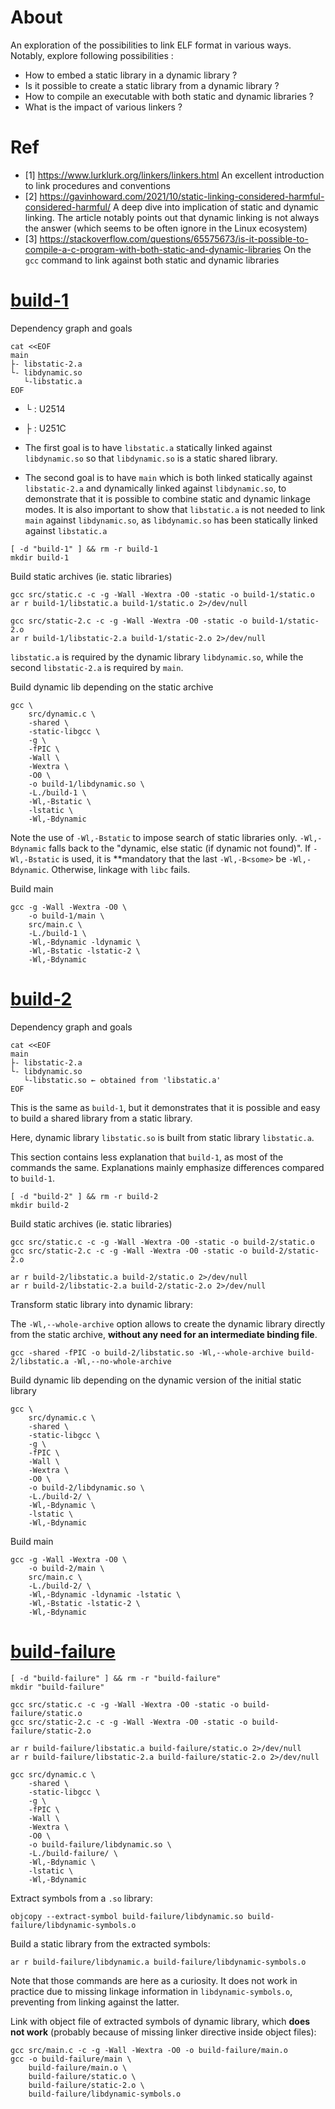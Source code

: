 # About

An exploration of the possibilities to link ELF format in various ways.
Notably, explore following possibilities :

- How to embed a static library in a dynamic library ?
- Is it possible to create a static library from a dynamic library ?
- How to compile an executable with both static and dynamic libraries ?
- What is the impact of various linkers ?

# Ref

- [1] https://www.lurklurk.org/linkers/linkers.html
  An excellent introduction to link procedures and conventions
- [2] https://gavinhoward.com/2021/10/static-linking-considered-harmful-considered-harmful/
  A deep dive into implication of static and dynamic linking. The article
  notably points out that dynamic linking is not always the answer (which seems
  to be often ignore in the Linux ecosystem)
- [3] https://stackoverflow.com/questions/65575673/is-it-possible-to-compile-a-c-program-with-both-static-and-dynamic-libraries
  On the `gcc` command to link against both static and dynamic libraries


# [build-1]()

Dependency graph and goals


```
cat <<EOF
main
├- libstatic-2.a
└- libdynamic.so
   └-libstatic.a
EOF
```
- └ : <C-v>U2514<C-v>
- ├ : <C-v>U251C<C-v>

- The first goal is to have `libstatic.a` statically linked against
  `libdynamic.so` so that `libdynamic.so` is a static shared library.
- The second goal is to have `main` which is both linked statically against
  `libstatic-2.a` and dynamically linked against `libdynamic.so`, to demonstrate
  that it is possible to combine static and dynamic linkage modes. It is also
  important to show that `libstatic.a` is not needed to link `main` against
  `libdynamic.so`, as `libdynamic.so` has been statically linked against
  `libstatic.a`

```
[ -d "build-1" ] && rm -r build-1
mkdir build-1
```

Build static archives (ie. static libraries)

```
gcc src/static.c -c -g -Wall -Wextra -O0 -static -o build-1/static.o
ar r build-1/libstatic.a build-1/static.o 2>/dev/null
```

```
gcc src/static-2.c -c -g -Wall -Wextra -O0 -static -o build-1/static-2.o
ar r build-1/libstatic-2.a build-1/static-2.o 2>/dev/null
```

`libstatic.a` is required by the dynamic library `libdynamic.so`, while the
second `libstatic-2.a` is required by `main`.

Build dynamic lib depending on the static archive

```
gcc \
    src/dynamic.c \
    -shared \
    -static-libgcc \
    -g \
    -fPIC \
    -Wall \
    -Wextra \
    -O0 \
    -o build-1/libdynamic.so \
    -L./build-1 \
    -Wl,-Bstatic \
    -lstatic \
    -Wl,-Bdynamic
```

Note the use of `-Wl,-Bstatic` to impose search of static libraries only.
`-Wl,-Bdynamic` falls back to the "dynamic, else static (if dynamic not found)". If `-Wl,-Bstatic`
is used, it is **mandatory that the last `-Wl,-B<some>` be `-Wl,-Bdynamic`.
Otherwise, linkage with `libc` fails.

Build main

```
gcc -g -Wall -Wextra -O0 \
    -o build-1/main \
    src/main.c \
    -L./build-1 \
    -Wl,-Bdynamic -ldynamic \
    -Wl,-Bstatic -lstatic-2 \
    -Wl,-Bdynamic
```

# [build-2]()

Dependency graph and goals

```
cat <<EOF
main
├- libstatic-2.a
└- libdynamic.so
   └-libstatic.so ← obtained from 'libstatic.a'
EOF
```

This is the same as `build-1`, but it demonstrates that it is possible and easy
to build a shared library from a static library.

Here, dynamic library `libstatic.so` is built from static library
`libstatic.a`.

This section contains less explanation that `build-1`, as most of the
commands the same. Explanations mainly emphasize differences compared to
`build-1`.

```
[ -d "build-2" ] && rm -r build-2
mkdir build-2
```

Build static archives (ie. static libraries)

```
gcc src/static.c -c -g -Wall -Wextra -O0 -static -o build-2/static.o
gcc src/static-2.c -c -g -Wall -Wextra -O0 -static -o build-2/static-2.o

ar r build-2/libstatic.a build-2/static.o 2>/dev/null
ar r build-2/libstatic-2.a build-2/static-2.o 2>/dev/null
```

Transform static library into dynamic library:

The `-Wl,--whole-archive` option allows to create the dynamic library
directly from the static archive, **without any need for an intermediate binding
file**.

```
gcc -shared -fPIC -o build-2/libstatic.so -Wl,--whole-archive build-2/libstatic.a -Wl,--no-whole-archive
```

Build dynamic lib depending on the dynamic version of the initial static library

```
gcc \
    src/dynamic.c \
    -shared \
    -static-libgcc \
    -g \
    -fPIC \
    -Wall \
    -Wextra \
    -O0 \
    -o build-2/libdynamic.so \
    -L./build-2/ \
    -Wl,-Bdynamic \
    -lstatic \
    -Wl,-Bdynamic
```

Build main

```
gcc -g -Wall -Wextra -O0 \
    -o build-2/main \
    src/main.c \
    -L./build-2/ \
    -Wl,-Bdynamic -ldynamic -lstatic \
    -Wl,-Bstatic -lstatic-2 \
    -Wl,-Bdynamic
```

# [build-failure]()

```
[ -d "build-failure" ] && rm -r "build-failure"
mkdir "build-failure"

gcc src/static.c -c -g -Wall -Wextra -O0 -static -o build-failure/static.o
gcc src/static-2.c -c -g -Wall -Wextra -O0 -static -o build-failure/static-2.o

ar r build-failure/libstatic.a build-failure/static.o 2>/dev/null
ar r build-failure/libstatic-2.a build-failure/static-2.o 2>/dev/null

gcc src/dynamic.c \
    -shared \
    -static-libgcc \
    -g \
    -fPIC \
    -Wall \
    -Wextra \
    -O0 \
    -o build-failure/libdynamic.so \
    -L./build-failure/ \
    -Wl,-Bdynamic \
    -lstatic \
    -Wl,-Bdynamic
```
Extract symbols from a `.so` library:

```
objcopy --extract-symbol build-failure/libdynamic.so build-failure/libdynamic-symbols.o
```

Build a static library from the extracted symbols:

```
ar r build-failure/libdynamic.a build-failure/libdynamic-symbols.o
```

Note that those commands are here as a curiosity. It does not work in practice
due to missing linkage information in `libdynamic-symbols.o`, preventing from
linking against the latter.

Link with object file of extracted symbols of dynamic library, which **does not
work** (probably because of missing linker directive inside object files):

```
gcc src/main.c -c -g -Wall -Wextra -O0 -o build-failure/main.o
gcc -o build-failure/main \
    build-failure/main.o \
    build-failure/static.o \
    build-failure/static-2.o \
    build-failure/libdynamic-symbols.o
```
